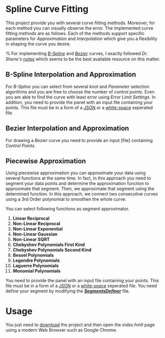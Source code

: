 # Spline Curve Fitting

This project provide you with several curve fitting methods. Moreover, for each method you can visually observe the error. The implemented curve fitting methods are as follows. Each of the methods support specific parameters for _Approximation_ and _Interpolation_ which give you a flexibility in shaping the curve you desire. 

:cupid: For implementing [_B-Spline_](https://github.com/mirsaeedi/spline-curve-fitting/tree/master/wwwroot/js/BSpline) and [_Bezier_](https://github.com/mirsaeedi/spline-curve-fitting/tree/master/wwwroot/js/Bezier) curves, I exactly followed _Dr. Shene's_ [notes](https://pages.mtu.edu/~shene/COURSES/cs3621/NOTES/) which seems to be the best available resource on this matter.

## B-Spline Interpolation and Approximation

For _B-Spline_ you can select from several _knot_ and _Parameter_ selection algorithms and you are free to choose the number of _control points_. Even you are able to find the curve with least error using _Error Limit Settings_.
In addition, you need to provide the panel with an input file containing your points. This file must be in a form of a [JSON](https://github.com/mirsaeedi/spline-curve-fitting/blob/master/Test%20Data/Approximation-Interpolation/Test1.txt) or a [white-space](https://github.com/mirsaeedi/spline-curve-fitting/blob/master/Test%20Data/Approximation-Interpolation/Test5.txt) seperated file.

## Bezier Interpolation and Approximation

For drawing a _Bezier_ curve you need to provide an input [file] containing _Control Points_.

## Piecewise Approximation

Using piecewise approximation you can approximate your data using several functions at the same time. In fact, in this approach you need to segment your data points and determine the approximation function to approximate that segment. Then, we approximate that segment using the determined function. In this approach, we connect two consecutive curves using a 3rd Order polynomial to smoothen the whole curve.

You can select following functions as segment approximator.

1. **Linear Reciprocal**
2. **Non-Linear Reciprocal**
3. **Non-Linear Exponential**
4. **Non-Linear Gaussian**
5. **Non-Linear SQRT**
6. **Chebyshev Polynomials First Kind**
7. **Chebyshev Polynomials Second Kind**
8. **Bessel Polynomials**
9. **Legendre Polynomials**
10. **Laguerre Polynomials**
11. **Monomial Polynomials**

You need to provide the panel with an input file containing your points. This file must be in a form of a [JSON](https://github.com/mirsaeedi/spline-curve-fitting/blob/master/Test%20Data/Approximation-Interpolation/Test1.txt) or a [white-space](https://github.com/mirsaeedi/spline-curve-fitting/blob/master/Test%20Data/Approximation-Interpolation/Test5.txt) seperated file.
You need define your segment by modifying the [**_SegmentsDefiner_**](https://github.com/mirsaeedi/spline-curve-fitting/blob/master/wwwroot/js/FunctionApproximation/Piecewise/SegmentsDefiner.js) file.

# Usage

You just need to [download](https://github.com/mirsaeedi/spline-curve-fitting/archive/master.zip) the project and then open the _index.hmlt_ page using a modern Web Browser such as Google Chrome.
